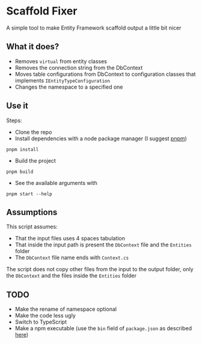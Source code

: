 # Scaffold Fixer
A simple tool to make Entity Framework scaffold output a little bit nicer

## What it does?
- Removes `virtual` from entity classes
- Removes the connection string from the DbContext
- Moves table configurations from DbContext to configuration classes that implements `IEntityTypeConfiguration`
- Changes the namespace to a specified one

## Use it
Steps:
- Clone the repo
- Install dependencies with a node package manager (I suggest [pnpm](https://pnpm.io/))
```
pnpm install
```
- Build the project
```
pnpm build
```
- See the available arguments with
```
pnpm start --help
```

## Assumptions
This script assumes:
- That the input files uses 4 spaces tabulation
- That inside the input path is present the `DbContext` file and the `Entities` folder
- The `DbContext` file name ends with `Context.cs`

The script does not copy other files from the input to the output folder, only the `DbContext` and the files inside the `Entities` folder

## TODO
- Make the rename of namespace optional
- Make the code less ugly
- Switch to TypeScript
- Make a npm executable (use the `bin` field of `package.json` as described [here](https://docs.npmjs.com/cli/v9/configuring-npm/package-json#bin))
